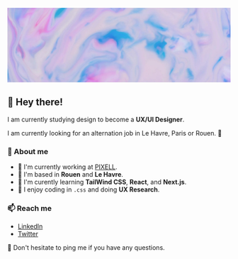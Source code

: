 ![Image](https://github.com/iampaulchevrier/iampaulchevrier/blob/main/banner.jpg)
## 👋 Hey there!
I am currently studying design to become a **UX/UI Designer**.

I am currently looking for an alternation job in Le Havre, Paris or Rouen. 👀

### 📖 About me
- 💼 I'm currently working at [PIXELL](https://www.pixell.fr/).
- 📌 I'm based in **Rouen** and **Le Havre**.
- 🌱 I'm curently learning **TailWind CSS**, **React**, and **Next.js**.
- 💄 I enjoy coding in `.css` and doing **UX Research**.

### 📫 Reach me
- [LinkedIn](https://www.linkedin.com/in/iampaulchevrier/)
- [Twitter](https://twitter.com/iampaulchevrier)

🔔 Don't hesitate to ping me if you have any questions.
